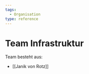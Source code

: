 ```yaml
---
tags:
  - Organisation
type: reference
---
```

# Team Infrastruktur

Team besteht aus:

* [[Janik von Rotz]]